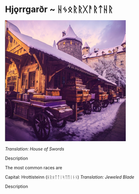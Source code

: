 # Hjǫrrgarðr ~ ᚺᛃᛟᚱᚱᚷᚨᚱᛏᚺᚱ

<img src="/assets/Images/Worlds/hjorrgarthr.png" width="400"/>

*Translation: House of Swords*

Description

The most common races are 

Capital: Hrottisteinn (ᚺᚱᛟᛏᛏᛁᛋᛏᛖᛁᚾᚾ)
*Translation: Jeweled Blade*

Description